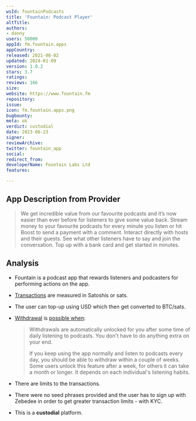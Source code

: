 ```yaml
---
wsId: fountainPodcasts
title: 'Fountain: Podcast Player'
altTitle: 
authors:
- danny
users: 50000
appId: fm.fountain.apps
appCountry: 
released: 2021-08-02
updated: 2024-01-09
version: 1.0.2
stars: 3.7
ratings: 
reviews: 166
size: 
website: https://www.fountain.fm
repository: 
issue: 
icon: fm.fountain.apps.png
bugbounty: 
meta: ok
verdict: custodial
date: 2023-06-23
signer: 
reviewArchive: 
twitter: fountain_app
social: 
redirect_from: 
developerName: Fountain Labs Ltd
features: 

---
```


## App Description from Provider 

> We get incredible value from our favourite podcasts and it’s now easier than ever before for listeners to give some value back. Stream money to your favourite podcasts for every minute you listen or hit Boost to send a payment with a comment. Interact directly with hosts and their guests. See what other listeners have to say and join the conversation. Top up with a bank card and get started in minutes.

## Analysis 

- Fountain is a podcast app that rewards listeners and podcasters for performing actions on the app. 
- [Transactions](https://support.fountain.fm/category/51-your-account-wallet) are measured in Satoshis or sats. 
- The user can top-up using USD which then get converted to BTC/sats. 
- [Withdrawal](https://support.fountain.fm/category/24-withdrawals) is [possible when](https://support.fountain.fm/article/14-how-do-i-unlock-withdrawals):

     > Withdrawals are automatically unlocked for you after some time of daily listening to podcasts. You don't have to do anything extra on your end. 
     >
     > If you keep using the app normally and listen to podcasts every day, you should be able to withdraw within a couple of weeks. Some users unlock this feature after a week, for others it can take a month or longer. It depends on each individual's listening habits. 

- There are limits to the transactions. 
- There were no seed phrases provided and the user has to sign up with Zebedee in order to get greater transaction limits - with KYC. 
- This is a **custodial** platform.
